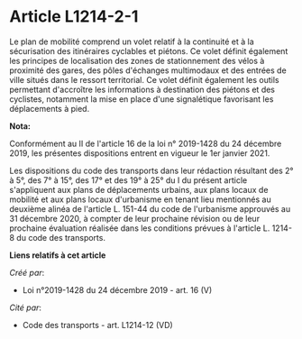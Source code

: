 # Article L1214-2-1

Le plan de mobilité comprend un volet relatif à la continuité et à la sécurisation des itinéraires cyclables et piétons. Ce
volet définit également les principes de localisation des zones de stationnement des vélos à proximité des gares, des pôles
d'échanges multimodaux et des entrées de ville situés dans le ressort territorial. Ce volet définit également les outils
permettant d'accroître les informations à destination des piétons et des cyclistes, notamment la mise en place d'une
signalétique favorisant les déplacements à pied.

**Nota:**

Conformément au II de l'article 16 de la loi n° 2019-1428 du 24 décembre 2019, les présentes dispositions entrent en vigueur
le 1er janvier 2021.

Les dispositions du code des transports dans leur rédaction résultant des 2° à 5°, des 7° à 15°, des 17° et des 19° à 25° du
I du présent article s'appliquent aux plans de déplacements urbains, aux plans locaux de mobilité et aux plans locaux
d'urbanisme en tenant lieu mentionnés au deuxième alinéa de l'article L. 151-44 du code de l'urbanisme approuvés au 31
décembre 2020, à compter de leur prochaine révision ou de leur prochaine évaluation réalisée dans les conditions prévues à
l'article L. 1214-8 du code des transports.

**Liens relatifs à cet article**

_Créé par_:

  - Loi n°2019-1428 du 24 décembre 2019 - art. 16 (V)

_Cité par_:

  - Code des transports - art. L1214-12 (VD)
